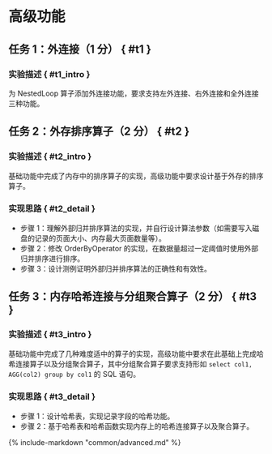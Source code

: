 # 高级功能

## 任务 1：外连接（1 分） { #t1 }

### 实验描述 { #t1_intro }

为 NestedLoop 算子添加外连接功能，要求支持左外连接、右外连接和全外连接三种功能。

## 任务 2：外存排序算子（2 分） { #t2 }

### 实验描述 { #t2_intro }

基础功能中完成了内存中的排序算子的实现，高级功能中要求设计基于外存的排序算子。

### 实现思路 { #t2_detail }

-   步骤 1：理解外部归并排序算法的实现，并自行设计算法参数（如需要写入磁盘的记录的页面大小、内存最大页面数量等）。
-   步骤 2：修改 OrderByOperator 的实现，在数据量超过一定阈值时使用外部归并排序进行排序。
-   步骤 3：设计测例证明外部归并排序算法的正确性和有效性。

## 任务 3：内存哈希连接与分组聚合算子（2 分） { #t3 }

### 实验描述 { #t3_intro }

基础功能中完成了几种难度适中的算子的实现，高级功能中要求在此基础上完成哈希连接算子以及分组聚合算子，其中分组聚合算子要求支持形如 `select col1, AGG(col2) group by col1` 的 SQL 语句。

### 实现思路 { #t3_detail }

-   步骤 1：设计哈希表，实现记录字段的哈希功能。
-   步骤 2：基于哈希表和哈希函数实现内存上的哈希连接算子以及聚合算子。

{%
    include-markdown "common/advanced.md"
%}
